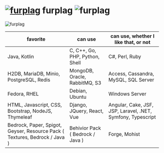 # [![furplag](https://gravatar.com/avatar/09f9283834e4c3233bb7e41ab0f0671b?size=64)](https://github.com/furplag/)  furplag  ![furplag](https://komarev.com/ghpvc/?username=furplag&style=flat-square&color=389bac)

![furplag](https://github-readme-stats.vercel.app/api?username=furplag&show_icons=true&include_all_commits=true&theme=dark)

| favorite | can use | can use, whether I like that, or not |
|----|----|----|
| Java, Kotlin | C, C++, Go, PHP, Python, Shell | C#, Perl, Ruby |
| H2DB, MariaDB, Minio, PostgreSQL, Redis | MongoDB, Oracle, RabbitMQ, S3 | Access, Cassandra, MySQL, SQL Server |
| Fedora, RHEL | Debian, Ubuntu | Windows Server |
| HTML, Javascript, CSS, Bootstrap, NodeJS, Thymeleaf | Django, JQuery, React, Vue | Angular, Cake, JSF, JSP, Laravel, .NET, Symfony, Typescript |
| Bedrock, Paper, Spigot, Geyser, Resource Pack ( Textures, Bedrock / Java ) | Behivior Pack ( Bedrock / Java ) | Forge, Mohist |
